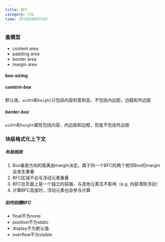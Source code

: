 ```yaml
---
title: BFC
category: CSS
time: 1515656853743
---
```

### 盒模型

+ content area
+ padding area
+ border area
+ margin area

#### box-sizing

##### content-box

默认值，`width`和`height`只包括内容的宽和高，不包括内边距，边框和外边距

##### border-box

`width`和`height`属性包括内容，内边距和边框，但是不包括外边距

### 块级格式化上下文

##### 布局规则

1. Box垂直方向的距离由margin决定。属于同一个BFC的两个相邻Box的margin会发生重叠
2. BFC区域不会与浮动元素重叠
3. BFC在页面上是一个独立的容器，与其他元素互不影响（e.g. 内部清除浮动）
4. 计算BFC高度时，浮动元素也会参与计算

##### 如何创建BFC

- float不为none
- position不为static
- display不为默认值
- overflow不为visible

